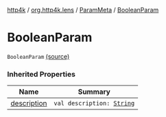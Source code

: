 [http4k](../../index.md) / [org.http4k.lens](../index.md) / [ParamMeta](index.md) / [BooleanParam](./-boolean-param.md)

# BooleanParam

`BooleanParam` [(source)](https://github.com/http4k/http4k/blob/master/http4k-core/src/main/kotlin/org/http4k/lens/ParamMeta.kt#L7)

### Inherited Properties

| Name | Summary |
|---|---|
| [description](description.md) | `val description: `[`String`](https://kotlinlang.org/api/latest/jvm/stdlib/kotlin/-string/index.html) |
